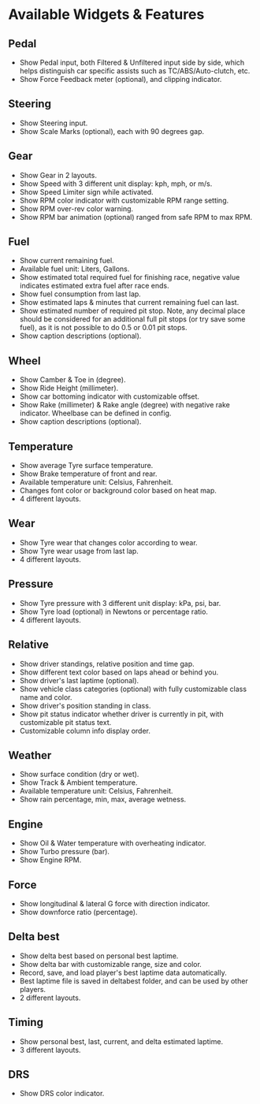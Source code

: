 # Available Widgets & Features

## Pedal
- Show Pedal input, both Filtered & Unfiltered input side by side, which helps distinguish car specific assists such as TC/ABS/Auto-clutch, etc.
- Show Force Feedback meter (optional), and clipping indicator.

## Steering
- Show Steering input.
- Show Scale Marks (optional), each with 90 degrees gap.

## Gear
- Show Gear in 2 layouts.
- Show Speed with 3 different unit display: kph, mph, or m/s.
- Show Speed Limiter sign while activated.
- Show RPM color indicator with customizable RPM range setting.
- Show RPM over-rev color warning.
- Show RPM bar animation (optional) ranged from safe RPM to max RPM.

## Fuel
- Show current remaining fuel.
- Available fuel unit: Liters, Gallons.
- Show estimated total required fuel for finishing race, negative value indicates estimated extra fuel after race ends.
- Show fuel consumption from last lap.
- Show estimated laps & minutes that current remaining fuel can last.
- Show estimated number of required pit stop. Note, any decimal place should be considered for an additional full pit stops (or try save some fuel), as it is not possible to do 0.5 or 0.01 pit stops.
- Show caption descriptions (optional).

## Wheel
- Show Camber & Toe in (degree).
- Show Ride Height (millimeter).
- Show car bottoming indicator with customizable offset.
- Show Rake (millimeter) & Rake angle (degree) with negative rake indicator. Wheelbase can be defined in config.
- Show caption descriptions (optional).

## Temperature
- Show average Tyre surface temperature.
- Show Brake temperature of front and rear.
- Available temperature unit: Celsius, Fahrenheit.
- Changes font color or background color based on heat map.
- 4 different layouts.

## Wear
- Show Tyre wear that changes color according to wear.
- Show Tyre wear usage from last lap.
- 4 different layouts.

## Pressure
- Show Tyre pressure with 3 different unit display: kPa, psi, bar.
- Show Tyre load (optional) in Newtons or percentage ratio.
- 4 different layouts.

## Relative
- Show driver standings, relative position and time gap.
- Show different text color based on laps ahead or behind you.
- Show driver's last laptime (optional).
- Show vehicle class categories (optional) with fully customizable class name and color.
- Show driver's position standing in class.
- Show pit status indicator whether driver is currently in pit, with customizable pit status text.
- Customizable column info display order.

## Weather
- Show surface condition (dry or wet).
- Show Track & Ambient temperature.
- Available temperature unit: Celsius, Fahrenheit.
- Show rain percentage, min, max, average wetness.

## Engine
- Show Oil & Water temperature with overheating indicator.
- Show Turbo pressure (bar).
- Show Engine RPM.

## Force
- Show longitudinal & lateral G force with direction indicator.
- Show downforce ratio (percentage).

## Delta best
- Show delta best based on personal best laptime.
- Show delta bar with customizable range, size and color.
- Record, save, and load player's best laptime data automatically.
- Best laptime file is saved in deltabest folder, and can be used by other players.
- 2 different layouts.

## Timing
- Show personal best, last, current, and delta estimated laptime.
- 3 different layouts.

## DRS
- Show DRS color indicator.